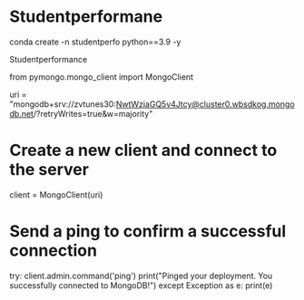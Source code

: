 # Studentperformane

 conda create -n studentperfo python==3.9 -y

 Studentperformance

 
from pymongo.mongo_client import MongoClient

uri = "mongodb+srv://zvtunes30:NwtWzjaGQ5v4Jtcy@cluster0.wbsdkog.mongodb.net/?retryWrites=true&w=majority"

# Create a new client and connect to the server
client = MongoClient(uri)

# Send a ping to confirm a successful connection
try:
    client.admin.command('ping')
    print("Pinged your deployment. You successfully connected to MongoDB!")
except Exception as e:
    print(e)